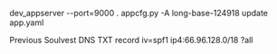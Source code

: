 dev_appserver --port=9000 .
appcfg.py -A long-base-124918 update app.yaml


Previous Soulvest DNS TXT record
iv=spf1 ip4:66.96.128.0/18 ?all
